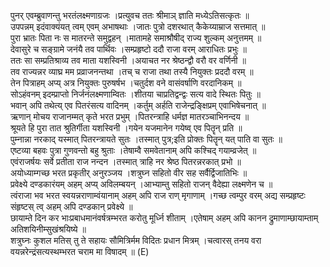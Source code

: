 

  
पुनर् एवम्ब्रुवाणन्तु भरतंलक्ष्मणाग्रजः ।प्रत्युवच ततः श्रीमाञ् ज्ञाति मध्येऽतिसत्कृतः  ॥   
उपपन्नम् इदंवाक्यंयत् त्वम् एवम् अभाषथाः ।जातः पुत्रो दशरथात् कैकेय्याम्राज सत्तमात्  ॥   
पुरा भ्रातः पिता नः स मातरन्ते समुद्वहन् ।मातामहे समाश्रौषीद् राज्य शुल्कम् अनुत्तमम्  ॥   
देवासुरे च सङ्ग्रामे जनंयै तव पार्थिवः ।सम्प्रहृष्टो ददौ राजा वरम् आराधितः प्रभुः  ॥   
ततः सा सम्प्रतिश्राव्य तव माता यशस्विनी ।अयाचत नर श्रेष्ठन्द्वौ वरौ वर वर्णिनी  ॥   
तव राज्यन्नर व्याघ्र मम प्रव्राजनन्तथा ।तच् च राजा तथा तस्यै नियुक्तः प्रददौ वरम्  ॥   
तेन पित्राहम् अप्य् अत्र नियुक्तः पुरुषर्षभ ।चतुर्दश वने वासंवर्षाणि वरदानिकम्  ॥   
सोऽहंवनम् इदम्प्राप्तो निर्जनंलक्ष्मणाम्वितः ।शीतया चाप्रतिद्वन्द्वः सत्य वादे स्थितः पितुः  ॥   
भवान् अपि तथेत्य् एव पितरंसत्य वादिनम् ।कर्तुम् अर्हति राजेन्द्रङ्क्षिप्रम् एवाभिषेचनात्  ॥   
ऋणान् मोचय राजानम्मत् कृते भरत प्रभुम् ।पितरन्त्राहि धर्मज्ञ मातरञ्चाभिनन्दय  ॥   
श्रूयते हि पुरा तात श्रुतिर्गीता यशस्विनी ।गयेन यजमानेन गयेष्व् एव पितॄन् प्रति  ॥   
पुम्नान्ना नरकाद् यस्मात् पितरन्त्रायते सुतः ।तस्मात् पुत्र;इति प्रोक्तः पितॄन् यत् पाति वा सुतः  ॥   
एष्टव्या बहवः पुत्रा गुणवन्तो बहु श्रुताः ।तेषाम्वै समवेतानाम् अपि कश्चिद् गयाम्व्रजेत्  ॥   
एवंराजर्षयः सर्वे प्रतीता राज नन्दन ।तस्मात् त्राहि नर श्रेष्ठ पितरन्नरकात् प्रभो  ॥   
अयोध्याम्गच्छ भरत प्रकृतीर् अनुरञ्जय ।शत्रुघ्न सहितो वीर सह सर्वैर्द्विजातिभिः  ॥   
प्रवेक्ष्ये दण्डकारंयम् अहम् अप्य् अविलम्बयन् ।आभ्याम्तु सहितो राजन् वैदेह्या लक्ष्मणेन च  ॥   
त्वंराजा भव भरत स्वयन्नराणाम्वंयानाम् अहम् अपि राज राण् मृगाणाम् ।गच्छ त्वम्पुर वरम् अद्य सम्प्रहृष्टः संहृष्टस् त्व् अहम् अपि दण्डकान् प्रवेक्ष्ये  ॥   
छायाम्ते दिन कर भाःप्रबाधमानंवर्षत्रम्भरत करोतु मूर्ध्नि शीताम् ।एतेषाम् अहम् अपि कानन द्रुमाणाम्छायाम्ताम् अतिशयिनीम्सुखंश्रयिष्ये  ॥   
शत्रुघ्नः कुशल मतिस् तु ते सहायः सौमित्रिर्मम विदितः प्रधान मित्रम् ।चत्वारस् तनय वरा वयन्नरेन्द्रंसत्यस्थम्भरत चराम मा विषादम्  ॥ (E)  
